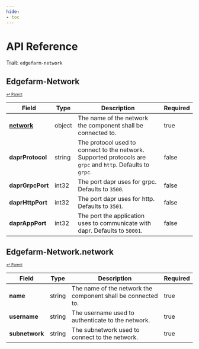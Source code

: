 ```yaml
---
hide:
- toc
---
```

# API Reference

Trait: `edgefarm-network`

## Edgefarm-Network
<sup><sup>[↩ Parent](#edgefarm-network)</sup></sup>

| Field                                   | Type   | Description                                                                                                 | Required |
| --------------------------------------- | ------ | ----------------------------------------------------------------------------------------------------------- | -------- |
| [**network**](#edgefarm-networknetwork) | object | The name of the network the component shall be connected to.                                                | true     |
| **daprProtocol**                        | string | The protocol used to connect to the network. Supported protocols are `grpc` and `http`. Defaults to `grpc`. | false    |
| **daprGrpcPort**                        | int32  | The port dapr uses for grpc. Defaults to `3500`.                                                            | false    |
| **daprHttpPort**                        | int32  | The port dapr uses for http. Defaults to `3501`.                                                            | false    |
| **daprAppPort**                         | int32  | The port the application uses to communicate with dapr. Defaults to `50001`.                                | false    |

## Edgefarm-Network.network
<sup><sup>[↩ Parent](#edgefarm-network)</sup></sup>

| Field          | Type   | Description                                                  | Required |
| -------------- | ------ | ------------------------------------------------------------ | -------- |
| **name**       | string | The name of the network the component shall be connected to. | true     |
| **username**   | string | The username used to authenticate to the network.            | true     |
| **subnetwork** | string | The subnetwork used to connect to the network.               | true     |
